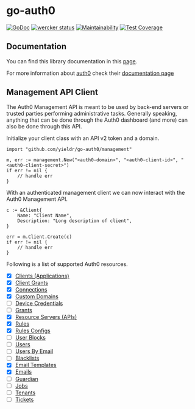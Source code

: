 # go-auth0

[![GoDoc](https://godoc.org/github.com/yieldr/go-auth0?status.svg)](http://godoc.org/github.com/yieldr/go-auth0)
[![wercker status](https://app.wercker.com/status/f2c3f70b3219eada66488b8c527f19f9/s/master "wercker status")](https://app.wercker.com/project/byKey/f2c3f70b3219eada66488b8c527f19f9)
[![Maintainability](https://api.codeclimate.com/v1/badges/3610191501844db862e8/maintainability)](https://codeclimate.com/github/yieldr/go-auth0/maintainability)
[![Test Coverage](https://api.codeclimate.com/v1/badges/3610191501844db862e8/test_coverage)](https://codeclimate.com/github/yieldr/go-auth0/test_coverage)

## Documentation

You can find this library documentation in this [page](http://godoc.org/github.com/yieldr/go-auth0).

For more information about [auth0](http://auth0.com/) check their [documentation page](http://docs.auth0.com/)

## Management API Client

The Auth0 Management API is meant to be used by back-end servers or trusted parties performing administrative tasks. Generally speaking, anything that can be done through the Auth0 dashboard (and more) can also be done through this API.

Initialize your client class with an API v2 token and a domain.

```
import "github.com/yieldr/go-auth0/management"

m, err := management.New("<auth0-domain>", "<auth0-client-id>", "<auth0-client-secret>")
if err != nil {
	// handle err
}
```

With an authenticated management client we can now interact with the Auth0 Management API.

```
c := &Client{
	Name: "Client Name",
	Description: "Long description of client",
}

err = m.Client.Create(c)
if err != nil {
	// handle err
}
```

Following is a list of supported Auth0 resources.

- [x] [Clients (Applications)](https://auth0.com/docs/api/management/v2#!/Clients/get_clients)
- [x] [Client Grants](https://auth0.com/docs/api/management/v2#!/Client_Grants/get_client_grants)
- [x] [Connections](https://auth0.com/docs/api/management/v2#!/Connections/get_connections)
- [x] [Custom Domains](https://auth0.com/docs/api/management/v2#!/Custom_Domains/get_custom_domains)
- [ ] [Device Credentials](https://auth0.com/docs/api/management/v2#!/Device_Credentials/get_device_credentials)
- [ ] [Grants](https://auth0.com/docs/api/management/v2#!/Grants/get_grants)
- [x] [Resource Servers (APIs)](https://auth0.com/docs/api/management/v2#!/Resource_Servers/get_resource_servers)
- [x] [Rules](https://auth0.com/docs/api/management/v2#!/Rules/get_rules)
- [x] [Rules Configs](https://auth0.com/docs/api/management/v2#!/Rules_Configs/get_rules_configs)
- [ ] [User Blocks](https://auth0.com/docs/api/management/v2#!/User_Blocks/get_user_blocks)
- [ ] [Users](https://auth0.com/docs/api/management/v2#!/Users/get_users)
- [ ] [Users By Email](https://auth0.com/docs/api/management/v2#!/Users_By_Email/get_users_by_email)
- [ ] [Blacklists](https://auth0.com/docs/api/management/v2#!/Blacklists/get_tokens)
- [x] [Email Templates](https://auth0.com/docs/api/management/v2#!/Email_Templates/get_email_templates_by_templateName)
- [x] [Emails](https://auth0.com/docs/api/management/v2#!/Emails/get_provider)
- [ ] [Guardian](https://auth0.com/docs/api/management/v2#!/Guardian/get_factors)
- [ ] [Jobs](https://auth0.com/docs/api/management/v2#!/Jobs/get_jobs_by_id)
- [ ] [Tenants](https://auth0.com/docs/api/management/v2#!/Tenants/get_settings)
- [ ] [Tickets](https://auth0.com/docs/api/management/v2#!/Tickets/post_email_verification)
